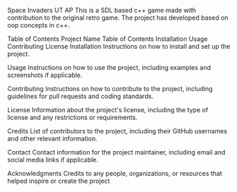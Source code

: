 Space Invaders UT AP
This is a SDL based c++ game made with contribution to the original retro game.
The project has developed based on oop concepts in c++.

Table of Contents
Project Name
Table of Contents
Installation
Usage
Contributing
License
Installation
Instructions on how to install and set up the project.

Usage
Instructions on how to use the project, including examples and screenshots if applicable.

Contributing
Instructions on how to contribute to the project, including guidelines for pull requests and coding standards.

License
Information about the project's license, including the type of license and any restrictions or requirements.

Credits
List of contributors to the project, including their GitHub usernames and other relevant information.

Contact
Contact information for the project maintainer, including email and social media links if applicable.

Acknowledgments
Credits to any people, organizations, or resources that helped inspire or create the project
